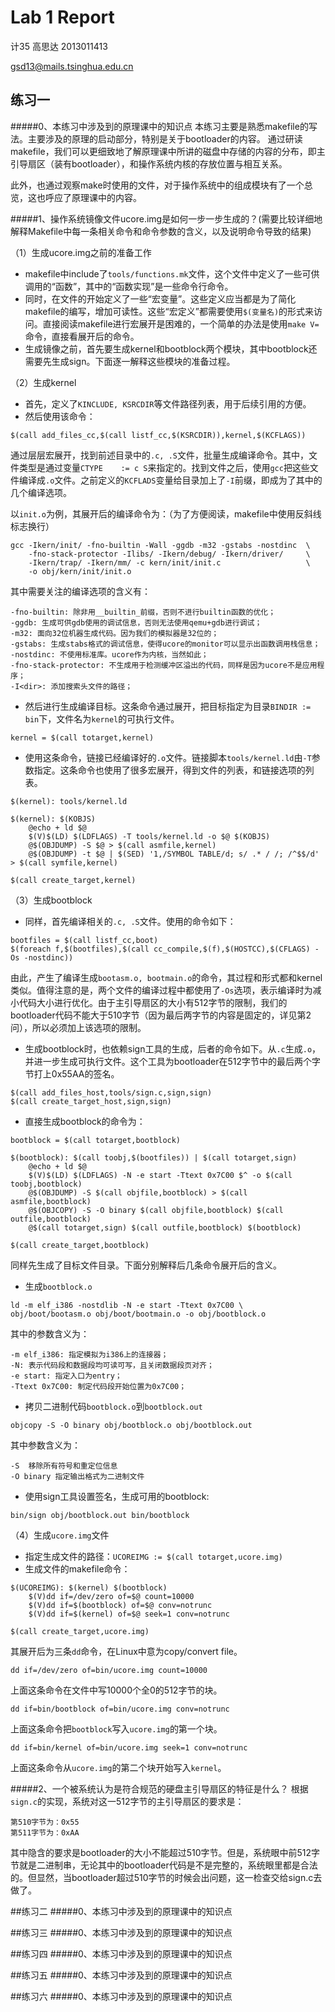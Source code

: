 # Lab 1 Report
计35 高思达 2013011413

gsd13@mails.tsinghua.edu.cn

## 练习一
#####0、本练习中涉及到的原理课中的知识点
本练习主要是熟悉makefile的写法。主要涉及的原理的启动部分，特别是关于bootloader的内容。
通过研读makefile，我们可以更细致地了解原理课中所讲的磁盘中存储的内容的分布，即主引导扇区（装有bootloader），和操作系统内核的存放位置与相互关系。

此外，也通过观察make时使用的文件，对于操作系统中的组成模块有了一个总览，这也呼应了原理课中的内容。

#####1、操作系统镜像文件ucore.img是如何一步一步生成的？(需要比较详细地解释Makefile中每一条相关命令和命令参数的含义，以及说明命令导致的结果)

（1）生成ucore.img之前的准备工作

* makefile中include了```tools/functions.mk```文件，这个文件中定义了一些可供调用的“函数”，其中的“函数实现”是一些命令行命令。
* 同时，在文件的开始定义了一些“宏变量”。这些定义应当都是为了简化makefile的编写，增加可读性。这些“宏定义”都需要使用```$(变量名)```的形式来访问。直接阅读makefile进行宏展开是困难的，一个简单的办法是使用```make V=```命令，直接看展开后的命令。
* 生成镜像之前，首先要生成kernel和bootblock两个模块，其中bootblock还需要先生成sign。下面逐一解释这些模块的准备过程。

（2）生成kernel

* 首先，定义了```KINCLUDE, KSRCDIR```等文件路径列表，用于后续引用的方便。
* 然后使用该命令：

```
$(call add_files_cc,$(call listf_cc,$(KSRCDIR)),kernel,$(KCFLAGS))
```
通过层层宏展开，找到前述目录中的```.c, .S```文件，批量生成编译命令。其中，文件类型是通过变量```CTYPE	:= c S```来指定的。找到文件之后，使用```gcc```把这些文件编译成```.o```文件。之前定义的```KCFLADS```变量给目录加上了```-I```前缀，即成为了其中的几个编译选项。

以```init.o```为例，其展开后的编译命令为：（为了方便阅读，makefile中使用反斜线标志换行）

```
gcc -Ikern/init/ -fno-builtin -Wall -ggdb -m32 -gstabs -nostdinc  \
    -fno-stack-protector -Ilibs/ -Ikern/debug/ -Ikern/driver/     \
    -Ikern/trap/ -Ikern/mm/ -c kern/init/init.c                   \
    -o obj/kern/init/init.o
```

其中需要关注的编译选项的含义有：
    
    -fno-builtin: 除非用__builtin_前缀，否则不进行builtin函数的优化； 
    -ggdb: 生成可供gdb使用的调试信息，否则无法使用qemu+gdb进行调试；
    -m32: 面向32位机器生成代码。因为我们的模拟器是32位的；
    -gstabs: 生成stabs格式的调试信息，使得ucore的monitor可以显示出函数调用栈信息；
    -nostdinc: 不使用标准库。ucore作为内核，当然如此；
    -fno-stack-protector: 不生成用于检测缓冲区溢出的代码，同样是因为ucore不是应用程序；
    -I<dir>: 添加搜索头文件的路径；

* 然后进行生成编译目标。这条命令通过展开，把目标指定为目录```BINDIR := bin```下，文件名为```kernel```的可执行文件。

```
kernel = $(call totarget,kernel)
```

* 使用这条命令，链接已经编译好的```.o```文件。链接脚本```tools/kernel.ld```由```-T```参数指定。这条命令也使用了很多宏展开，得到文件的列表，和链接选项的列表。

```
$(kernel): tools/kernel.ld

$(kernel): $(KOBJS)
	@echo + ld $@
	$(V)$(LD) $(LDFLAGS) -T tools/kernel.ld -o $@ $(KOBJS)
	@$(OBJDUMP) -S $@ > $(call asmfile,kernel)
	@$(OBJDUMP) -t $@ | $(SED) '1,/SYMBOL TABLE/d; s/ .* / /; /^$$/d' > $(call symfile,kernel)

$(call create_target,kernel)
```

（3）生成bootblock

* 同样，首先编译相关的```.c, .S```文件。使用的命令如下：

```
bootfiles = $(call listf_cc,boot)
$(foreach f,$(bootfiles),$(call cc_compile,$(f),$(HOSTCC),$(CFLAGS) -Os -nostdinc))
```

由此，产生了编译生成```bootasm.o, bootmain.o```的命令，其过程和形式都和kernel类似。值得注意的是，两个文件的编译过程中都使用了```-Os```选项，表示编译时为减小代码大小进行优化。由于主引导扇区的大小有512字节的限制，我们的bootloader代码不能大于510字节（因为最后两字节的内容是固定的，详见第2问），所以必须加上该选项的限制。

* 生成bootblock时，也依赖sign工具的生成，后者的命令如下。从```.c```生成```.o```，并进一步生成可执行文件。这个工具为bootloader在512字节中的最后两个字节打上0x55AA的签名。

```
$(call add_files_host,tools/sign.c,sign,sign)
$(call create_target_host,sign,sign)
```

* 直接生成bootblock的命令为：

```
bootblock = $(call totarget,bootblock)

$(bootblock): $(call toobj,$(bootfiles)) | $(call totarget,sign)
	@echo + ld $@
	$(V)$(LD) $(LDFLAGS) -N -e start -Ttext 0x7C00 $^ -o $(call toobj,bootblock)
	@$(OBJDUMP) -S $(call objfile,bootblock) > $(call asmfile,bootblock)
	@$(OBJCOPY) -S -O binary $(call objfile,bootblock) $(call outfile,bootblock)
	@$(call totarget,sign) $(call outfile,bootblock) $(bootblock)

$(call create_target,bootblock)
```

同样先生成了目标文件目录。下面分别解释后几条命令展开后的含义。

* 生成```bootblock.o```

```
ld -m elf_i386 -nostdlib -N -e start -Ttext 0x7C00 \
obj/boot/bootasm.o obj/boot/bootmain.o -o obj/bootblock.o
```

其中的参数含义为：

    -m elf_i386: 指定模拟为i386上的连接器；
    -N: 表示代码段和数据段均可读可写，且关闭数据段页对齐；
    -e start: 指定入口为entry；
    -Ttext 0x7C00: 制定代码段开始位置为0x7C00；

* 拷贝二进制代码```bootblock.o```到```bootblock.out```

```
objcopy -S -O binary obj/bootblock.o obj/bootblock.out
```

其中参数含义为：
       
    -S  移除所有符号和重定位信息
    -O binary 指定输出格式为二进制文件

* 使用sign工具设置签名，生成可用的bootblock:

```
bin/sign obj/bootblock.out bin/bootblock
```

（4）生成```ucore.img```文件

* 指定生成文件的路径：```UCOREIMG	:= $(call totarget,ucore.img)```
* 生成文件的makefile命令：

```
$(UCOREIMG): $(kernel) $(bootblock)
	$(V)dd if=/dev/zero of=$@ count=10000
	$(V)dd if=$(bootblock) of=$@ conv=notrunc
	$(V)dd if=$(kernel) of=$@ seek=1 conv=notrunc

$(call create_target,ucore.img)
```

其展开后为三条```dd```命令，在Linux中意为copy/convert file。

```
dd if=/dev/zero of=bin/ucore.img count=10000
```
上面这条命令在文件中写10000个全0的512字节的块。

```
dd if=bin/bootblock of=bin/ucore.img conv=notrunc
```
上面这条命令把```bootblock```写入```ucore.img```的第一个块。

```
dd if=bin/kernel of=bin/ucore.img seek=1 conv=notrunc
```
上面这条命令从```ucore.img```的第二个块开始写入```kernel```。


#####2、一个被系统认为是符合规范的硬盘主引导扇区的特征是什么？
根据```sign.c```的实现，系统对这一512字节的主引导扇区的要求是：

```
第510字节为：0x55
第511字节为：0xAA
```

其中隐含的要求是bootloader的大小不能超过510字节。但是，系统眼中前512字节就是二进制串，无论其中的bootloader代码是不是完整的，系统眼里都是合法的。但显然，当bootloader超过510字节的时候会出问题，这一检查交给sign.c去做了。

##练习二
#####0、本练习中涉及到的原理课中的知识点

##练习三
#####0、本练习中涉及到的原理课中的知识点

##练习四
#####0、本练习中涉及到的原理课中的知识点

##练习五
#####0、本练习中涉及到的原理课中的知识点

##练习六
#####0、本练习中涉及到的原理课中的知识点

